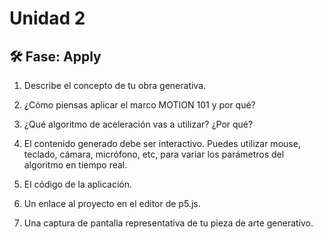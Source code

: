 # Unidad 2


## 🛠 Fase: Apply

1. Describe el concepto de tu obra generativa.
  
2. ¿Cómo piensas aplicar el marco MOTION 101 y por qué?
   
3. ¿Qué algoritmo de aceleración vas a utilizar? ¿Por qué?
   
4. El contenido generado debe ser interactivo. Puedes utilizar mouse, teclado, cámara, micrófono, etc, para variar los parámetros del algoritmo en tiempo real.
   
5. El código de la aplicación.
    
6. Un enlace al proyecto en el editor de p5.js.
    
7. Una captura de pantalla representativa de tu pieza de arte generativo.
